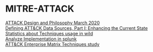 # MITRE-ATTACK
[ATTACK Design and Philosophy March 2020](https://kooroshrz.github.io/MITRE-ATTACK/ATTACK_Design_and_Philosophy_March_2020/)\
[Defining ATT&CK Data Sources, Part I: Enhancing the Current State](https://kooroshrz.github.io/MITRE-ATTACK/Defining_Data_Sources_Part_I)\
[Statistics about Techniques usage in wild](https://kooroshrz.github.io/MITRE-ATTACK/Statistics)\
[Analyze Implementation in splunk](https://kooroshrz.github.io/MITRE-ATTACK/Implementation)\
[ATT&CK Enterprise Matrix Techniques study](https://kooroshrz.github.io/MITRE-ATTACK/Techniques-Study)
